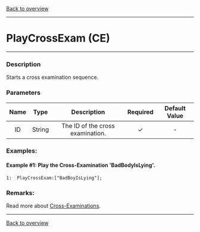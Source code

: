 [Back to overview](index.md)

---
# PlayCrossExam (CE)
---
### Description
Starts a cross examination sequence.

### Parameters

|Name|Type|Description|Required|Default Value|
|:---:|:---:|:---:|:---:|:---:|
|ID|String|The ID of the cross examination.|✓|-|

### Examples:
#### Example #1: Play the Cross-Examination 'BadBodyIsLying'.
```
1:  PlayCrossExam:["BadBoyIsLying"];
```

### Remarks:
Read more about [Cross-Examinations](CrossExamC.md).

---
[Back to overview](index.md)

